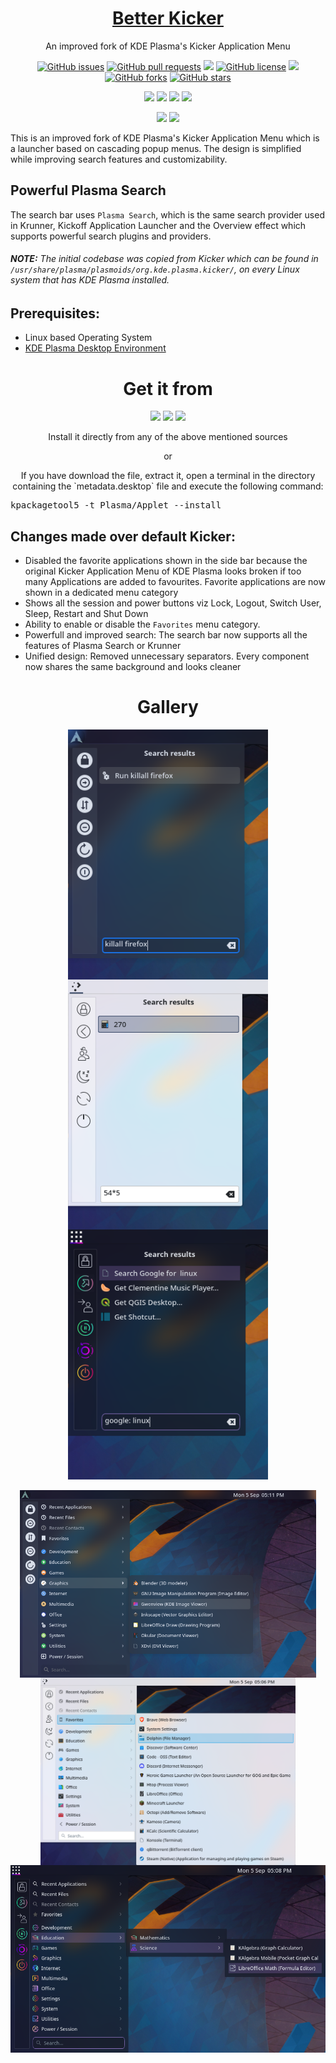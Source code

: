 <p align="center">
 <a href="https://himdek.com/Simple-Kickoff-for-Plasma/"><h1 align="center">Better Kicker</h1></a>
 <p align="center">An improved fork of KDE Plasma's Kicker Application Menu</p>
</p>

<p class="buttons" align="center">
 <a href="https://github.com/HimDek/Better-Kicker-for-Plasma/issues"><img alt="GitHub issues" src="https://img.shields.io/github/issues/HimDek/Better-Kicker-for-Plasma?style=flat-square"></a>
 <a href="https://github.com/HimDek/Better-Kicker-for-Plasma/pulls"><img alt="GitHub pull requests" src="https://img.shields.io/github/issues-pr/himdek/Better-Kicker-for-Plasma?style=flat-square"></a>
 <a href="https://github.com/HimDek/Better-Kicker-for-Plasma/"><img src="https://img.shields.io/badge/GitHub-View%20sourcecode-blue?style=flat-square&logo=github&color=blueviolet" /></a>
 <a href="https://github.com/HimDek/Better-Kicker-for-Plasma/blob/master/LICENSE.md"><img alt="GitHub license" src="https://img.shields.io/github/license/HimDek/Better-Kicker-for-Plasma?style=flat-square"></a>
 <a href="https://github.com/HimDek/Better-Kicker-for-Plasma/actions/workflows/pages/pages-build-deployment/"><img src="https://img.shields.io/github/deployments/HimDek/Better-Kicker-for-Plasma/github-pages?label=WebPage%20build%20status&logo=InternetExplorer&style=flat-square" /></a>
 <a href="https://github.com/HimDek/Better-Kicker-for-Plasma/network"><img alt="GitHub forks" src="https://img.shields.io/github/forks/HimDek/Better-Kicker-for-Plasma?style=flat-square"></a>
 <a href="https://github.com/HimDek/Better-Kicker-for-Plasma/stargazers"><img alt="GitHub stars" src="https://img.shields.io/github/stars/HimDek/Better-Kicker-for-Plasma?style=flat-square"></a>
</p>

<p class="buttons" align="center">
  <a href="#gallery"><img src="https://img.shields.io/badge/View%20Screenshots-blueviolet?style=for-the-badge" /></a>
  <a href="https://himdek.com/?tab=donate"><img src="https://img.shields.io/badge/Donate-Support%20me-green?style=for-the-badge&logo=Razorpay" /></a> 
  <a href="https://himdek.com/Better-Kicker-for-Plasma/"><img class="invisible" src="https://img.shields.io/badge/himdek.com-View%20in%20Website-blue?style=for-the-badge&logo=Internet-Explorer&color=blue" /></a>
  <a href="#prerequisites"><img src="https://img.shields.io/badge/Install-green?style=for-the-badge" /></a>
</p>

<p class="buttons" align="center">
  <a href="#powerful-plasma-search"><img src="https://img.shields.io/badge/Powerful%20Plasma%20Search-blue?style=for-the-badge" /></a>
  <a href="#changes-made-over-default-kickoff"><img src="https://img.shields.io/badge/Differenciation%20from%20Kickoff-orange?style=for-the-badge" /></a>
</p>

This is an improved fork of KDE Plasma's Kicker Application Menu which is a launcher based on cascading popup menus. The design is simplified while improving search features and customizability.

## Powerful Plasma Search

The search bar uses `Plasma Search`, which is the same search provider used in Krunner, Kickoff Application Launcher and the Overview effect which supports powerful search plugins and providers.

###### **NOTE:** The initial codebase was copied from Kicker which can be found in `/usr/share/plasma/plasmoids/org.kde.plasma.kicker/`, on every Linux system that has KDE Plasma installed.

## Prerequisites:

* Linux based Operating System
* [KDE Plasma Desktop Environment](https://kde.org/plasma-desktop/)

<h1 align="center">Get it from</h1>

<p align="center">
  <a href="https://www.pling.com/p/1897850"><img height="50px" src="https://img.shields.io/badge/Pling%20Store-informational?style=for-the-badge&color=orange" /></a>
  <a href="https://store.kde.org/p/1897850"><img height="50px" src="https://img.shields.io/badge/KDE%20Store-informational?style=for-the-badge&logo=KDE" /></a>
  <a href="https://www.opendesktop.org/p/1897850"><img height="50px" src="https://img.shields.io/badge/openDesktop-informational?style=for-the-badge&color=blueviolet" /></a>
</p>

<p align="center">Install it directly from any of the above mentioned sources</p>

<p align="center">or</p>

<p align="center">If you have download the file, extract it, open a terminal in the directory containing the `metadata.desktop` file and execute the following command:</p>

<p align="center">
  <pre>kpackagetool5 -t Plasma/Applet --install</pre>
</p>

## Changes made over default Kicker:

* Disabled the favorite applications shown in the side bar because the original Kicker Application Menu of KDE Plasma looks broken if too many Applications are added to favourites. Favorite applications are now shown in a dedicated menu category
* Shows all the session and power buttons viz Lock, Logout, Switch User, Sleep, Restart and Shut Down
* Ability to enable or disable the `Favorites` menu category.
* Powerfull and improved search: The search bar now supports all the features of Plasma Search or Krunner
* Unified design: Removed unnecessary separators. Every component now shares the same background and looks cleaner

<h1 id="gallery" align="center">Gallery</h1>

<p align="center">
<img height="400px" src="assets/20220905_172656_Nodic_Run_Command.png" align="center"/>
<img height="400px" src="assets/20220905_172709_Breeze_Calculator.png" align="center"/>
<img height="400px" src="assets/20220905_172717_Sweet_Web_Search.png" align="center"/>
<br /><br />
<img height="300px" src="assets/20220905_172732_Nordic.png" align="center"/>
<img height="300px" src="assets/20220905_172756_Breeze_Favorites.png" align="center"/>
<img height="300px" src="assets/20220905_172801_Sweet_Icons.png" align="center"/>
</p>
